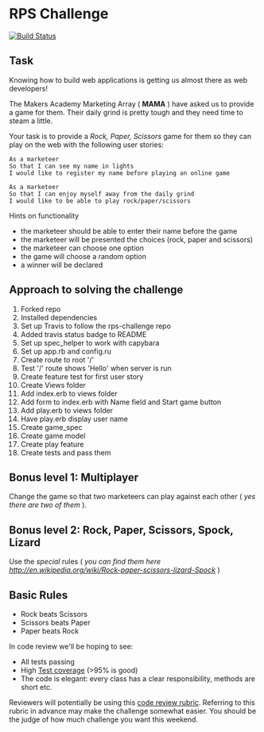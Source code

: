 # RPS Challenge

[![Build Status](https://travis-ci.org/micosmin/rps-challenge.svg?branch=master)](https://travis-ci.org/micosmin/rps-challenge)

## Task

Knowing how to build web applications is getting us almost there as web developers!

The Makers Academy Marketing Array ( **MAMA** ) have asked us to provide a game for them. Their daily grind is pretty tough and they need time to steam a little.

Your task is to provide a _Rock, Paper, Scissors_ game for them so they can play on the web with the following user stories:

```
As a marketeer
So that I can see my name in lights
I would like to register my name before playing an online game

As a marketeer
So that I can enjoy myself away from the daily grind
I would like to be able to play rock/paper/scissors
```

Hints on functionality

- the marketeer should be able to enter their name before the game
- the marketeer will be presented the choices (rock, paper and scissors)
- the marketeer can choose one option
- the game will choose a random option
- a winner will be declared

## Approach to solving the challenge

1. Forked repo
2. Installed dependencies
3. Set up Travis to follow the rps-challenge repo
4. Added travis status badge to README
5. Set up spec_helper to work with capybara
6. Set up app.rb and config.ru
7. Create route to root '/'
8. Test '/' route shows 'Hello' when server is run
9. Create feature test for first user story
10. Create Views folder
11. Add index.erb to views folder
12. Add form to index.erb with Name field and Start game button
13. Add play.erb to views folder
14. Have play.erb display user name
15. Create game_spec
16. Create game model
17. Create play feature
18. Create tests and pass them

## Bonus level 1: Multiplayer

Change the game so that two marketeers can play against each other ( _yes there are two of them_ ).

## Bonus level 2: Rock, Paper, Scissors, Spock, Lizard

Use the _special_ rules ( _you can find them here http://en.wikipedia.org/wiki/Rock-paper-scissors-lizard-Spock_ )

## Basic Rules

- Rock beats Scissors
- Scissors beats Paper
- Paper beats Rock

In code review we'll be hoping to see:

- All tests passing
- High [Test coverage](https://github.com/makersacademy/course/blob/master/pills/test_coverage.md) (>95% is good)
- The code is elegant: every class has a clear responsibility, methods are short etc.

Reviewers will potentially be using this [code review rubric](docs/review.md). Referring to this rubric in advance may make the challenge somewhat easier. You should be the judge of how much challenge you want this weekend.
